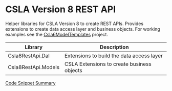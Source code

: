 # CSLA Version 8 REST API

Helper libraries for CSLA Version 8 to create REST APIs. Provides extensions to
create data access layer and business objects. For working examples see the
[Csla6ModelTemplates](https://github.com/marmarosi/Csla8ModelTemplates) project.

|Library|Description|
|-------|-----------|
|Csla8RestApi.Dal|Extensions to build the data access layer|
|Csla8RestApi.Models|CSLA Extensions to create business objects|

[Code Snippet Summary](https://htmlpreview.github.io/?https://github.com/marmarosi/Csla8ModelTemplates/blob/develop/Snippets.html)
